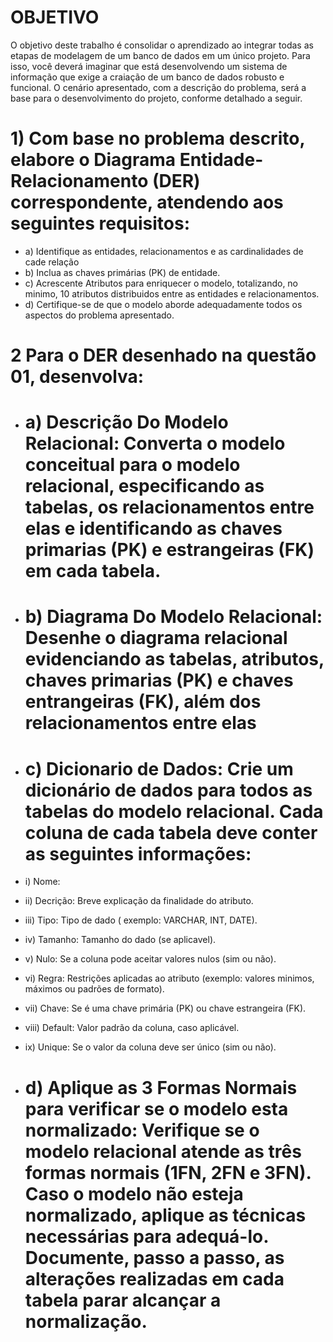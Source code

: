 # OBJETIVO
O objetivo deste trabalho é consolidar o aprendizado ao integrar todas as etapas de modelagem
de um banco de dados em um único projeto. Para isso, você deverá imaginar que está
desenvolvendo um sistema de informação que exige a craiação de um banco de dados robusto e 
funcional. O cenário apresentado, com a descrição do problema, será a base para o desenvolvimento
do projeto, conforme detalhado a seguir.

# 1) Com base no problema descrito, elabore o Diagrama Entidade-Relacionamento (DER) correspondente, atendendo aos seguintes requisitos:
- a) Identifique as entidades, relacionamentos e as cardinalidades de cade relação
- b) Inclua as chaves primárias (PK) de entidade.
- c) Acrescente Atributos para enriquecer o modelo, totalizando, no minimo, 10 atributos distribuidos entre as entidades e relacionamentos.
- d) Certifique-se de que o modelo aborde adequadamente todos os aspectos do problema apresentado.

# 2 Para o DER desenhado na questão 01, desenvolva:
- # a) Descrição Do Modelo Relacional: Converta o modelo conceitual para o modelo relacional, especificando as tabelas, os relacionamentos entre elas e identificando as chaves primarias (PK) e estrangeiras (FK) em cada tabela.
- # b) Diagrama Do Modelo Relacional: Desenhe o diagrama relacional evidenciando as tabelas, atributos, chaves primarias (PK) e chaves entrangeiras (FK), além dos relacionamentos entre elas
- # c) Dicionario de Dados: Crie um dicionário de dados para todos as tabelas do modelo relacional. Cada coluna de cada tabela deve conter as seguintes informações:
- i) Nome:
- ii) Decrição: Breve explicação da finalidade do atributo.
- iii) Tipo: Tipo de dado ( exemplo: VARCHAR, INT, DATE).
- iv) Tamanho: Tamanho do dado (se aplicavel).
- v) Nulo: Se a coluna pode aceitar valores nulos (sim ou não).
- vi) Regra: Restrições aplicadas ao atributo (exemplo: valores minimos, máximos ou padrões de formato).
- vii) Chave: Se é uma chave primária (PK) ou chave estrangeira (FK).
- viii) Default: Valor padrão da coluna, caso aplicável.
- ix) Unique: Se o valor da coluna deve ser único (sim ou não).

- # d) Aplique as 3 Formas Normais para verificar se o modelo esta normalizado: Verifique se o modelo relacional atende as três formas normais (1FN, 2FN e 3FN). Caso o modelo não esteja normalizado, aplique as técnicas necessárias para adequá-lo. Documente, passo a passo, as alterações realizadas em cada tabela parar alcançar a normalização.


